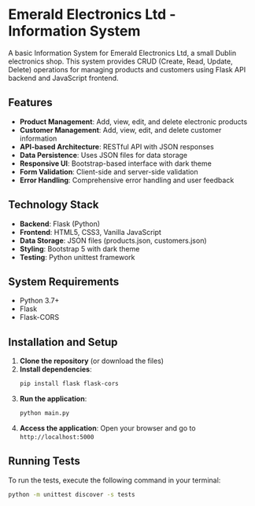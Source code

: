 # Emerald Electronics Ltd - Information System

A basic Information System for Emerald Electronics Ltd, a small Dublin electronics shop. This system provides CRUD (Create, Read, Update, Delete) operations for managing products and customers using Flask API backend and JavaScript frontend.

## Features

- **Product Management**: Add, view, edit, and delete electronic products
- **Customer Management**: Add, view, edit, and delete customer information
- **API-based Architecture**: RESTful API with JSON responses
- **Data Persistence**: Uses JSON files for data storage
- **Responsive UI**: Bootstrap-based interface with dark theme
- **Form Validation**: Client-side and server-side validation
- **Error Handling**: Comprehensive error handling and user feedback

## Technology Stack

- **Backend**: Flask (Python)
- **Frontend**: HTML5, CSS3, Vanilla JavaScript
- **Data Storage**: JSON files (products.json, customers.json)
- **Styling**: Bootstrap 5 with dark theme
- **Testing**: Python unittest framework

## System Requirements

- Python 3.7+
- Flask
- Flask-CORS

## Installation and Setup

1. **Clone the repository** (or download the files)
2. **Install dependencies**:
   ```bash
   pip install flask flask-cors
   ```
3. **Run the application**:
   ```bash
   python main.py
   ```
4. **Access the application**:
   Open your browser and go to `http://localhost:5000`

## Running Tests
To run the tests, execute the following command in your terminal:
```bash
python -m unittest discover -s tests
